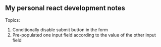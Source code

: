 ## My personal react development notes

Topics:
1. Conditionally disable submit button in the form
2. Pre-populated one input field according to the value of the other input field
